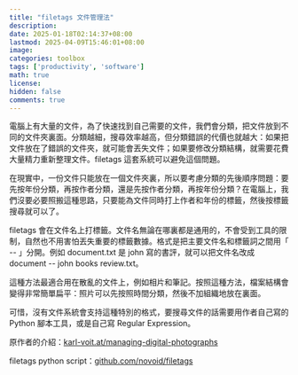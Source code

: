 ```yaml
---
title: "filetags 文件管理法"
description: 
date: 2025-01-18T02:14:37+08:00
lastmod: 2025-04-09T15:46:01+08:00
image: 
categories: toolbox
tags: ['productivity', 'software']
math: true
license: 
hidden: false
comments: true
---
```


電腦上有大量的文件，為了快速找到自己需要的文件，我們會分類，把文件放到不同的文件夾裏面。分類越細，搜尋效率越高，但分類錯誤的代價也就越大：如果把文件放在了錯誤的文件夾，就可能會丟失文件；如果要修改分類結構，就需要花費大量精力重新整理文件。filetags 這套系統可以避免這個問題。

在現實中，一份文件只能放在一個文件夾裏，所以要考慮分類的先後順序問題：要先按年份分類，再按作者分類，還是先按作者分類，再按年份分類？在電腦上，我們沒要必要照搬這種思路，只要能為文件同時打上作者和年份的標籤，然後按標籤搜尋就可以了。

filetags 會在文件名上打標籤。文件名無論在哪裏都是通用的，不會受到工具的限制，自然也不用害怕丟失重要的標籤數據。格式是把主要文件名和標籤詞之間用「 -- 」分開。例如 document.txt 是 john 寫的書評，就可以把文件名改成 document -- john books review.txt。

這種方法最適合用在散亂的文件上，例如相片和筆記。按照這種方法，檔案結構會變得非常簡單扁平：照片可以先按照時間分類，然後不加組織地放在裏面。

可惜，沒有文件系統會支持這種特別的格式，要搜尋文件的話需要用作者自己寫的 Python 腳本工具，或是自己寫 Regular Expression。

原作者的介紹：[karl-voit.at/managing-digital-photographs](https://karl-voit.at/managing-digital-photographs/)

filetags python script：[github.com/novoid/filetags](https://github.com/novoid/filetags)

